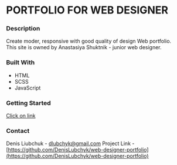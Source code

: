 # PORTFOLIO FOR WEB DESIGNER
### Description
<p>
Create moder, responsive with good quality of design Web portfolio.<br>
This site is owned by Anastasiya Shuktnik - junior web designer.
</p>

### Built With
- HTML
- SCSS
- JavaScript

### Getting Started
[Click on link](https://denislubchyk.github.io/web-designer-portfolio/)

### Contact
Denis Liubchuk - dlubchyk@gmail.com
Project Link - [https://github.com/DenisLubchyk/web-designer-portfolio](https://github.com/DenisLubchyk/web-designer-portfolio)



